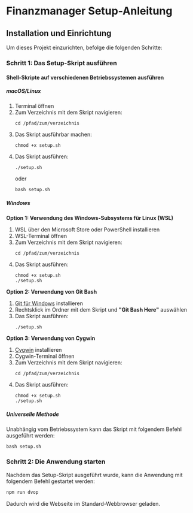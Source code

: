 # Finanzmanager Setup-Anleitung

## Installation und Einrichtung

Um dieses Projekt einzurichten, befolge die folgenden Schritte:

### Schritt 1: Das Setup-Skript ausführen

#### Shell-Skripte auf verschiedenen Betriebssystemen ausführen

##### macOS/Linux

1. Terminal öffnen
2. Zum Verzeichnis mit dem Skript navigieren:
   ```
   cd /pfad/zum/verzeichnis
   ```
3. Das Skript ausführbar machen:
   ```
   chmod +x setup.sh
   ```
4. Das Skript ausführen:
   ```
   ./setup.sh
   ```
   oder
   ```
   bash setup.sh
   ```

##### Windows

**Option 1: Verwendung des Windows-Subsystems für Linux (WSL)**

1. WSL über den Microsoft Store oder PowerShell installieren
2. WSL-Terminal öffnen
3. Zum Verzeichnis mit dem Skript navigieren:
   ```
   cd /pfad/zum/verzeichnis
   ```
4. Das Skript ausführen:
   ```
   chmod +x setup.sh
   ./setup.sh
   ```

**Option 2: Verwendung von Git Bash**

1. [Git für Windows](https://gitforwindows.org/) installieren
2. Rechtsklick im Ordner mit dem Skript und **"Git Bash Here"** auswählen
3. Das Skript ausführen:
   ```
   ./setup.sh
   ```

**Option 3: Verwendung von Cygwin**

1. [Cygwin](https://www.cygwin.com/) installieren
2. Cygwin-Terminal öffnen
3. Zum Verzeichnis mit dem Skript navigieren:
   ```
   cd /pfad/zum/verzeichnis
   ```
4. Das Skript ausführen:
   ```
   chmod +x setup.sh
   ./setup.sh
   ```

##### Universelle Methode

Unabhängig vom Betriebssystem kann das Skript mit folgendem Befehl ausgeführt werden:

```
bash setup.sh
```

### Schritt 2: Die Anwendung starten

Nachdem das Setup-Skript ausgeführt wurde, kann die Anwendung mit folgendem Befehl gestartet werden:

```sh
npm run dvop
```

Dadurch wird die Webseite im Standard-Webbrowser geladen.
